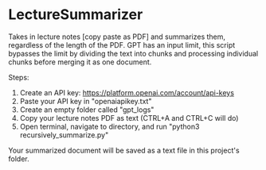 # LectureSummarizer
Takes in lecture notes [copy paste as PDF] and summarizes them, regardless of the length of the PDF. 
GPT has an input limit, this script bypasses the limit by dividing the text into chunks and processing individual chunks before merging it as one document.

Steps:

1. Create an API key: https://platform.openai.com/account/api-keys
2. Paste your API key in "openaiapikey.txt"
3. Create an empty folder called "gpt_logs"
4. Copy your lecture notes PDF as text (CTRL+A and CTRL+C will do)
5. Open terminal, navigate to directory, and run "python3 recursively_summarize.py"

Your summarized document will be saved as a text file in this project's folder.

